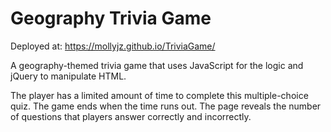 # Geography Trivia Game

Deployed at: https://mollyjz.github.io/TriviaGame/

A geography-themed trivia game that uses JavaScript for the logic and jQuery to manipulate HTML.

The player has a limited amount of time to complete this multiple-choice quiz. The game ends when the time runs out. The page reveals the number of questions that players answer correctly and incorrectly.